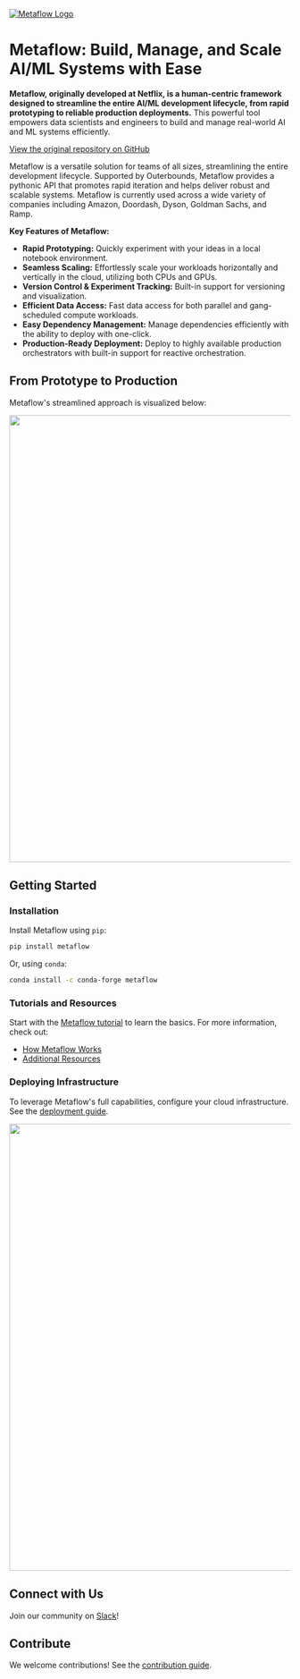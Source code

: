 [![Metaflow Logo](https://user-images.githubusercontent.com/763451/89453116-96a57e00-d713-11ea-9fa6-82b29d4d6eff.png)](https://github.com/Netflix/metaflow)

# Metaflow: Build, Manage, and Scale AI/ML Systems with Ease

**Metaflow, originally developed at Netflix, is a human-centric framework designed to streamline the entire AI/ML development lifecycle, from rapid prototyping to reliable production deployments.**  This powerful tool empowers data scientists and engineers to build and manage real-world AI and ML systems efficiently.

[View the original repository on GitHub](https://github.com/Netflix/metaflow)

Metaflow is a versatile solution for teams of all sizes, streamlining the entire development lifecycle.  Supported by Outerbounds, Metaflow provides a pythonic API that promotes rapid iteration and helps deliver robust and scalable systems. Metaflow is currently used across a wide variety of companies including Amazon, Doordash, Dyson, Goldman Sachs, and Ramp.

**Key Features of Metaflow:**

*   **Rapid Prototyping:** Quickly experiment with your ideas in a local notebook environment.
*   **Seamless Scaling:** Effortlessly scale your workloads horizontally and vertically in the cloud, utilizing both CPUs and GPUs.
*   **Version Control & Experiment Tracking:** Built-in support for versioning and visualization.
*   **Efficient Data Access:** Fast data access for both parallel and gang-scheduled compute workloads.
*   **Easy Dependency Management:** Manage dependencies efficiently with the ability to deploy with one-click.
*   **Production-Ready Deployment:** Deploy to highly available production orchestrators with built-in support for reactive orchestration.

## From Prototype to Production

Metaflow's streamlined approach is visualized below:

<img src="./docs/prototype-to-prod.png" width="800px">

## Getting Started

### Installation

Install Metaflow using `pip`:

```bash
pip install metaflow
```

Or, using `conda`:

```bash
conda install -c conda-forge metaflow
```

### Tutorials and Resources

Start with the [Metaflow tutorial](https://docs.metaflow.org/getting-started/tutorials) to learn the basics. For more information, check out:

*   [How Metaflow Works](https://docs.metaflow.org/metaflow/basics)
*   [Additional Resources](https://docs.metaflow.org/introduction/metaflow-resources)

### Deploying Infrastructure

To leverage Metaflow's full capabilities, configure your cloud infrastructure.  See the [deployment guide](https://outerbounds.com/engineering/welcome/).

<img src="./docs/multicloud.png" width="800px">

## Connect with Us

Join our community on [Slack](http://slack.outerbounds.co/)!

## Contribute

We welcome contributions!  See the [contribution guide](https://docs.metaflow.org/introduction/contributing-to-metaflow).